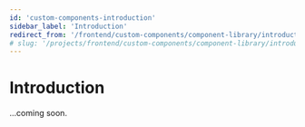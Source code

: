 ```yaml
---
id: 'custom-components-introduction'
sidebar_label: 'Introduction'
redirect_from: '/frontend/custom-components/component-library/introduction'
# slug: '/projects/frontend/custom-components/component-library/introduction'
---
```


# Introduction

...coming soon.
